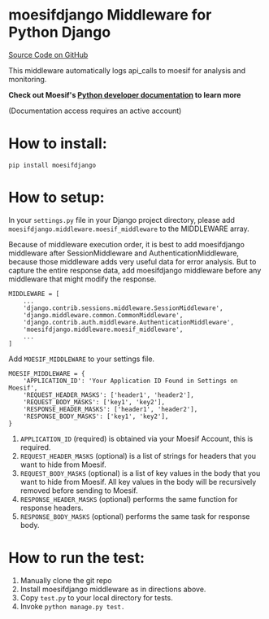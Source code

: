 moesifdjango Middleware for Python Django
========================

[Source Code on GitHub](https://github.com/moesif/moesif-django)

This middleware automatically logs api_calls to moesif for analysis and monitoring.

__Check out Moesif's
[Python developer documentation](https://www.moesif.com/developer-documentation) to learn more__

(Documentation access requires an active account)

How to install:
===============

```shell
pip install moesifdjango
```

How to setup:
===========

In your `settings.py` file in your Django project directory, please add `moesifdjango.middleware.moesif_middleware`
to the MIDDLEWARE array.

Because of middleware execution order, it is best to add moesifdjango middleware after SessionMiddleware
and AuthenticationMiddleware, because those middleware adds very useful data for error analysis. But to capture the entire response data,
add moesifdjango middleware before any middleware that might modify the response.

```
MIDDLEWARE = [
    ...
    'django.contrib.sessions.middleware.SessionMiddleware',
    'django.middleware.common.CommonMiddleware',
    'django.contrib.auth.middleware.AuthenticationMiddleware',
    'moesifdjango.middleware.moesif_middleware',
    ...
]
```

Add `MOESIF_MIDDLEWARE` to your settings file.

```
MOESIF_MIDDLEWARE = {
    'APPLICATION_ID': 'Your Application ID Found in Settings on Moesif',
    'REQUEST_HEADER_MASKS': ['header1', 'header2'],
    'REQUEST_BODY_MASKS': ['key1', 'key2'],
    'RESPONSE_HEADER_MASKS': ['header1', 'header2'],
    'RESPONSE_BODY_MASKS': ['key1', 'key2'],
}
```

1. `APPLICATION_ID` (required) is obtained via your Moesif Account, this is required.
2. `REQUEST_HEADER_MASKS` (optional) is a list of strings for headers that you want to hide from Moesif.
3. `REQUEST_BODY_MASKS` (optional) is a list of key values in the body that you want to hide from Moesif. All key values in the body will be recursively removed before sending to Moesif.
4. `RESPONSE_HEADER_MASKS` (optional) performs the same function for response headers.
5. `RESPONSE_BODY_MASKS` (optional) performs the same task for response body.

How to run the test:
=============

  1. Manually clone the git repo
  2. Install moesifdjango middleware as in directions above.
  2. Copy `test.py` to your local directory for tests.
  3. Invoke `python manage.py test.`
